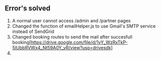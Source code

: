 ## Error's solved 
1. A normal user cannot access /admin and /partner pages
2. Changed the function of emailHelper.js to use Gmail's SMTP service instead of SendGrid
3. Changed booking routes to send the mail after succesfull booking[https://drive.google.com/file/d/1vY_WzRxTkP-5IUbbRVWx4_Nt59A0Y_vR/view?usp=drivesdk]
4. 